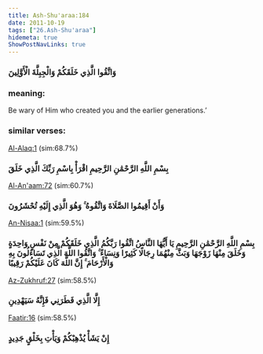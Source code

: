 ```yaml
---
title: Ash-Shu'araa:184
date: 2011-10-19
tags: ["26.Ash-Shu'araa"]
hidemeta: true 
ShowPostNavLinks: true 
---
```

### وَاتَّقُوا الَّذِي خَلَقَكُمْ وَالْجِبِلَّةَ الْأَوَّلِينَ
### meaning: 
Be wary of Him who created you and the earlier generations.’
### similar verses: 

[Al-Alaq:1](/96/1) (sim:68.7%)

### بِسْمِ اللَّهِ الرَّحْمَٰنِ الرَّحِيمِ اقْرَأْ بِاسْمِ رَبِّكَ الَّذِي خَلَقَ

[Al-An'aam:72](/6/72) (sim:60.7%)

### وَأَنْ أَقِيمُوا الصَّلَاةَ وَاتَّقُوهُ ۚ وَهُوَ الَّذِي إِلَيْهِ تُحْشَرُونَ

[An-Nisaa:1](/4/1) (sim:59.5%)

### بِسْمِ اللَّهِ الرَّحْمَٰنِ الرَّحِيمِ يَا أَيُّهَا النَّاسُ اتَّقُوا رَبَّكُمُ الَّذِي خَلَقَكُمْ مِنْ نَفْسٍ وَاحِدَةٍ وَخَلَقَ مِنْهَا زَوْجَهَا وَبَثَّ مِنْهُمَا رِجَالًا كَثِيرًا وَنِسَاءً ۚ وَاتَّقُوا اللَّهَ الَّذِي تَسَاءَلُونَ بِهِ وَالْأَرْحَامَ ۚ إِنَّ اللَّهَ كَانَ عَلَيْكُمْ رَقِيبًا

[Az-Zukhruf:27](/43/27) (sim:58.5%)

### إِلَّا الَّذِي فَطَرَنِي فَإِنَّهُ سَيَهْدِينِ

[Faatir:16](/35/16) (sim:58.5%)

### إِنْ يَشَأْ يُذْهِبْكُمْ وَيَأْتِ بِخَلْقٍ جَدِيدٍ
